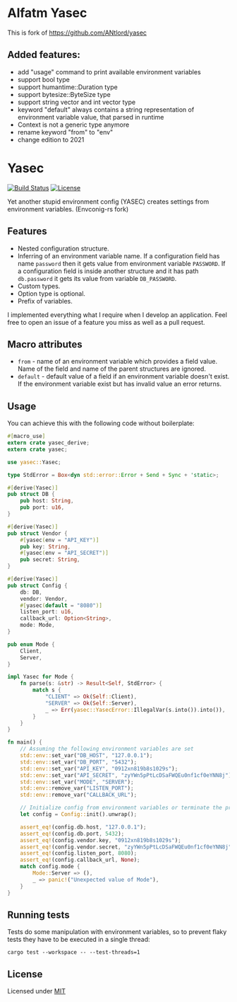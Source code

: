 # Alfatm Yasec

This is fork of https://github.com/ANtlord/yasec

## Added features:

- add "usage" command to print available environment variables
- support bool type
- support humantime::Duration type
- support bytesize::ByteSize type
- support string vector and int vector type
- keyword "default" always contains a string representation of environment variable value, that parsed in runtime
- Context is not a generic type anymore
- rename keyword "from" to "env"
- change edition to 2021

# Yasec

[![Build Status](https://travis-ci.org/ANtlord/yasec.svg?branch=master)](https://travis-ci.org/ANtlord/yasec)
[![License](https://img.shields.io/badge/license-MIT-blue.svg)](LICENSE)

Yet another stupid environment config (YASEC) creates settings from environment variables. (Envconig-rs fork)

## Features

- Nested configuration structure.
- Inferring of an environment variable name. If a configuration field has name `password` then it gets value from environment variable `PASSWORD`.
  If a configuration field is inside another structure and it has path `db.password` it gets its value from variable `DB_PASSWORD`.
- Custom types.
- Option type is optional.
- Prefix of variables.

I implemented everything what I require when I develop an application. Feel free to open an issue of a feature you miss as well as a pull request.

## Macro attributes

- `from` - name of an environment variable which provides a field value. Name of the field and name of the parent structures are ignored.
- `default` - default value of a field if an environment variable doesn't exist. If the environment variable exist but has invalid value an error returns.

## Usage

You can achieve this with the following code without boilerplate:

```rust
#[macro_use]
extern crate yasec_derive;
extern crate yasec;

use yasec::Yasec;

type StdError = Box<dyn std::error::Error + Send + Sync + 'static>;

#[derive(Yasec)]
pub struct DB {
    pub host: String,
    pub port: u16,
}

#[derive(Yasec)]
pub struct Vendor {
    #[yasec(env = "API_KEY")]
    pub key: String,
    #[yasec(env = "API_SECRET")]
    pub secret: String,
}

#[derive(Yasec)]
pub struct Config {
    db: DB,
    vendor: Vendor,
    #[yasec(default = "8080")]
    listen_port: u16,
    callback_url: Option<String>,
    mode: Mode,
}

pub enum Mode {
    Client,
    Server,
}

impl Yasec for Mode {
    fn parse(s: &str) -> Result<Self, StdError> {
        match s {
            "CLIENT" => Ok(Self::Client),
            "SERVER" => Ok(Self::Server),
            _ => Err(yasec::YasecError::IllegalVar(s.into()).into()),
        }
    }
}

fn main() {
    // Assuming the following environment variables are set
    std::env::set_var("DB_HOST", "127.0.0.1");
    std::env::set_var("DB_PORT", "5432");
    std::env::set_var("API_KEY", "0912xn819b8s1029s");
    std::env::set_var("API_SECRET", "zyYWn5pPtLcDSaFWQEu0nf1cf0eYNN8j");
    std::env::set_var("MODE", "SERVER");
    std::env::remove_var("LISTEN_PORT");
    std::env::remove_var("CALLBACK_URL");

    // Initialize config from environment variables or terminate the process.
    let config = Config::init().unwrap();

    assert_eq!(config.db.host, "127.0.0.1");
    assert_eq!(config.db.port, 5432);
    assert_eq!(config.vendor.key, "0912xn819b8s1029s");
    assert_eq!(config.vendor.secret, "zyYWn5pPtLcDSaFWQEu0nf1cf0eYNN8j");
    assert_eq!(config.listen_port, 8080);
    assert_eq!(config.callback_url, None);
    match config.mode {
        Mode::Server => (),
        _ => panic!("Unexpected value of Mode"),
    }
}
```

## Running tests

Tests do some manipulation with environment variables, so to
prevent flaky tests they have to be executed in a single thread:

```
cargo test --workspace -- --test-threads=1
```

## License

Licensed under [MIT](LICENSE)

